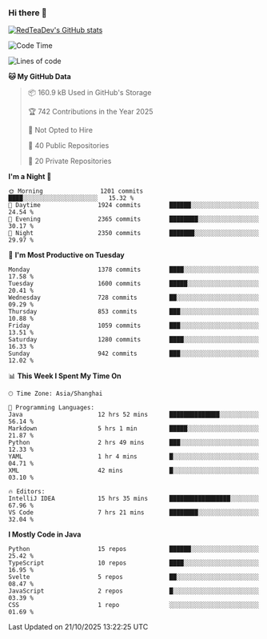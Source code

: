 ### Hi there 👋

<!--
**RedTeaDev/RedTeaDev** is a ✨ _special_ ✨ repository because its `README.md` (this file) appears on your GitHub profile.

Here are some ideas to get you started:

- 🔭 I’m currently working on ...
- 🌱 I’m currently learning ...
- 👯 I’m looking to collaborate on ...
- 🤔 I’m looking for help with ...
- 💬 Ask me about ...
- 📫 How to reach me: ...
- 😄 Pronouns: ...
- ⚡ Fun fact: ...
-->

<!--
[![wakatime](https://wakatime.com/badge/user/6b101ed0-04c0-4490-9283-eb61f2efff96.svg)](https://wakatime.com/@6b101ed0-04c0-4490-9283-eb61f2efff96)
!-->

[![RedTeaDev's GitHub stats](https://github-readme-stats.vercel.app/api?username=RedTeaDev\&include_all_commits=true)](https://github.com/anuraghazra/github-readme-stats)
<!--
[![willianrod's wakatime stats](https://github-readme-stats.vercel.app/api/wakatime?username=RedTeaDev)](https://github.com/anuraghazra/github-readme-stats)
!-->
<!--START_SECTION:waka-->
![Code Time](http://img.shields.io/badge/Code%20Time-3%2C609%20hrs%2026%20mins-blue)

![Lines of code](https://img.shields.io/badge/From%20Hello%20World%20I%27ve%20Written-1.4%20million%20lines%20of%20code-blue)

**🐱 My GitHub Data** 

> 📦 160.9 kB Used in GitHub's Storage 
 > 
> 🏆 742 Contributions in the Year 2025
 > 
> 🚫 Not Opted to Hire
 > 
> 📜 40 Public Repositories 
 > 
> 🔑 20 Private Repositories 
 > 
**I'm a Night 🦉** 

```text
🌞 Morning                1201 commits        ████░░░░░░░░░░░░░░░░░░░░░   15.32 % 
🌆 Daytime                1924 commits        ██████░░░░░░░░░░░░░░░░░░░   24.54 % 
🌃 Evening                2365 commits        ████████░░░░░░░░░░░░░░░░░   30.17 % 
🌙 Night                  2350 commits        ███████░░░░░░░░░░░░░░░░░░   29.97 % 
```
📅 **I'm Most Productive on Tuesday** 

```text
Monday                   1378 commits        ████░░░░░░░░░░░░░░░░░░░░░   17.58 % 
Tuesday                  1600 commits        █████░░░░░░░░░░░░░░░░░░░░   20.41 % 
Wednesday                728 commits         ██░░░░░░░░░░░░░░░░░░░░░░░   09.29 % 
Thursday                 853 commits         ███░░░░░░░░░░░░░░░░░░░░░░   10.88 % 
Friday                   1059 commits        ███░░░░░░░░░░░░░░░░░░░░░░   13.51 % 
Saturday                 1280 commits        ████░░░░░░░░░░░░░░░░░░░░░   16.33 % 
Sunday                   942 commits         ███░░░░░░░░░░░░░░░░░░░░░░   12.02 % 
```


📊 **This Week I Spent My Time On** 

```text
🕑︎ Time Zone: Asia/Shanghai

💬 Programming Languages: 
Java                     12 hrs 52 mins      ██████████████░░░░░░░░░░░   56.14 % 
Markdown                 5 hrs 1 min         █████░░░░░░░░░░░░░░░░░░░░   21.87 % 
Python                   2 hrs 49 mins       ███░░░░░░░░░░░░░░░░░░░░░░   12.33 % 
YAML                     1 hr 4 mins         █░░░░░░░░░░░░░░░░░░░░░░░░   04.71 % 
XML                      42 mins             █░░░░░░░░░░░░░░░░░░░░░░░░   03.10 % 

🔥 Editors: 
IntelliJ IDEA            15 hrs 35 mins      █████████████████░░░░░░░░   67.96 % 
VS Code                  7 hrs 21 mins       ████████░░░░░░░░░░░░░░░░░   32.04 % 
```

**I Mostly Code in Java** 

```text
Python                   15 repos            ██████░░░░░░░░░░░░░░░░░░░   25.42 % 
TypeScript               10 repos            ████░░░░░░░░░░░░░░░░░░░░░   16.95 % 
Svelte                   5 repos             ██░░░░░░░░░░░░░░░░░░░░░░░   08.47 % 
JavaScript               2 repos             █░░░░░░░░░░░░░░░░░░░░░░░░   03.39 % 
CSS                      1 repo              ░░░░░░░░░░░░░░░░░░░░░░░░░   01.69 % 
```




 Last Updated on 21/10/2025 13:22:25 UTC
<!--END_SECTION:waka-->


